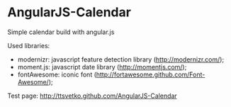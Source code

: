 AngularJS-Calendar
==================

Simple calendar build with angular.js

Used libraries:
* modernizr: javascript feature detection library (http://modernizr.com/); 
* moment.js: javascript date library (http://momentjs.com/);
* fontAwesome: iconic font (http://fortawesome.github.com/Font-Awesome/);

Test page: http://ttsvetko.github.com/AngularJS-Calendar